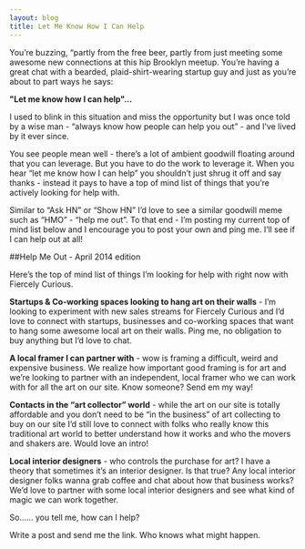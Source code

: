 ```yaml
---
layout: blog
title: Let Me Know How I Can Help
---
```


You’re buzzing, &#8220;partly from the free beer, partly from just meeting some awesome new connections at this hip Brooklyn meetup. You’re having a great chat with a bearded, plaid-shirt-wearing startup guy and just as you’re about to part ways he says:

**"Let me know how I can help"…**

I used to blink in this situation and miss the opportunity but I was once told by a wise man - “always know how people can help you out” - and I’ve lived by it ever since.

You see people mean well - there’s a lot of ambient goodwill floating around that you can leverage. But you have to do the work to leverage it. When you hear “let me know how I can help” you shouldn’t just shrug it off and say thanks - instead it pays to have a top of mind list of things that you’re actively looking for help with.

Similar to “Ask HN” or “Show HN” I’d love to see a similar goodwill meme such as “HMO” - “help me out”. To that end - I’m posting my current top of mind list below and I encourage you to post your own and ping me. I’ll see if I can help out at all!

##Help Me Out - April 2014 edition

Here’s the top of mind list of things I’m looking for help with right now with Fiercely Curious.

**Startups & Co-working spaces looking to hang art on their walls** - I’m looking to experiment with new sales streams for Fiercely Curious and I’d love to connect with startups, businesses and co-working spaces that want to hang some awesome local art on their walls. Ping me, no obligation to buy anything but I’d love to chat.

**A local framer I can partner with** - wow is framing a difficult, weird and expensive business. We realize how important good framing is for art and we’re looking to partner with an independent, local framer who we can work with for all the art on our site. Know someone? Send em my way!

**Contacts in the “art collector” world** - while the art on our site is totally affordable and you don’t need to be “in the business” of art collecting to buy on our site I’d still love to connect with folks who really know this traditional art world to better understand how it works and who the movers and shakers are. Would love an intro!

**Local interior designers** - who controls the purchase for art? I have a theory that sometimes it’s an interior designer. Is that true? Any local interior designer folks wanna grab coffee and chat about how that business works? We’d love to partner with some local interior designers and see what kind of magic we can work together.

So…… you tell me, how can I help?

Write a post and send me the link. Who knows what might happen.

